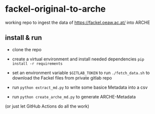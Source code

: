 # fackel-original-to-arche
working repo to ingest the data of https://fackel.oeaw.ac.at/ into ARCHE


## install & run

* clone the repo
* create a virtual environment and install needed dependencies `pip install -r requirements`

* set an environment variable `$GITLAB_TOKEN` to run `./fetch_data.sh` to download the Fackel files from private gitlab repo 
* run `python extract_md.py` to write some basice Metadata into a csv
* run `python create_arche_md.py` to generate ARCHE-Metadata


(or just let GitHub Actions do all the work)